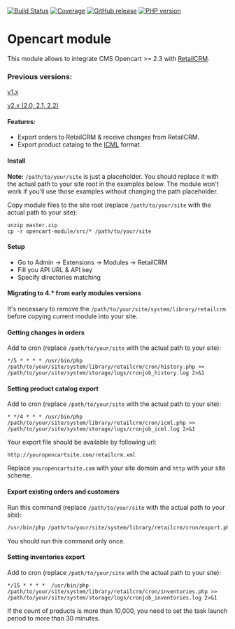 [![Build Status](https://github.com/retailcrm/opencart-module/workflows/ci/badge.svg)](https://github.com/retailcrm/opencart-module/actions)
[![Coverage](https://img.shields.io/codecov/c/gh/retailcrm/opencart-module/master.svg?logo=codecov&logoColor=white)](https://codecov.io/gh/retailcrm/opencart-module)
[![GitHub release](https://img.shields.io/github/release/retailcrm/opencart-module.svg?logo=github&logoColor=white)](https://github.com/retailcrm/opencart-module/releases)
[![PHP version](https://img.shields.io/badge/PHP->=5.4-blue.svg?logo=php&logoColor=white)](https://php.net/)

Opencart module
===============

This module allows to integrate CMS Opencart >= 2.3 with [RetailCRM](https://retailcrm.pro).

### Previous versions:

[v1.x](https://github.com/retailcrm/opencart-module/tree/v1.x)

[v2.x (2.0, 2.1, 2.2)](https://github.com/retailcrm/opencart-module/tree/v2.2)

#### Features:

* Export orders to RetailCRM & receive changes from RetailCRM.
* Export product catalog to the [ICML](https://help.retailcrm.pro/Developers/ICML) format.

#### Install

**Note:** `/path/to/your/site` is just a placeholder. You should replace it with the actual path to your site root in the examples below. The module won't work if you'll use those examples without changing the path placeholder.

Copy module files to the site root (replace `/path/to/your/site` with the actual path to your site):

```
unzip master.zip
cp -r opencart-module/src/* /path/to/your/site
```

#### Setup

* Go to Admin -> Extensions -> Modules -> RetailCRM
* Fill you API URL & API key
* Specify directories matching

#### Migrating to 4.* from early modules versions

It's necessary to remove the `/path/to/your/site/system/library/retailcrm` before copying current module into your site.

#### Getting changes in orders

Add to cron (replace `/path/to/your/site` with the actual path to your site):

```
*/5 * * * * /usr/bin/php /path/to/your/site/system/library/retailcrm/cron/history.php >> /path/to/your/site/system/storage/logs/cronjob_history.log 2>&1
```

#### Setting product catalog export

Add to cron (replace `/path/to/your/site` with the actual path to your site):

```
* */4 * * * /usr/bin/php /path/to/your/site/system/library/retailcrm/cron/icml.php >> /path/to/your/site/system/storage/logs/cronjob_icml.log 2>&1
```

Your export file should be available by following url:

```
http://youropencartsite.com/retailcrm.xml
```

Replace `youropencartsite.com` with your site domain and `http` with your site scheme.

#### Export existing orders and customers

Run this command (replace `/path/to/your/site` with the actual path to your site):
```sh
/usr/bin/php /path/to/your/site/system/library/retailcrm/cron/export.php
```

You should run this command only once.

#### Setting inventories export

Add to cron (replace `/path/to/your/site` with the actual path to your site):

```
*/15 * * * *  /usr/bin/php /path/to/your/site/system/library/retailcrm/cron/inventories.php >> /path/to/your/site/system/storage/logs/cronjob_inventories.log 2>&1
```

If the count of products is more than 10,000, you need to set the task launch period to more than 30 minutes.